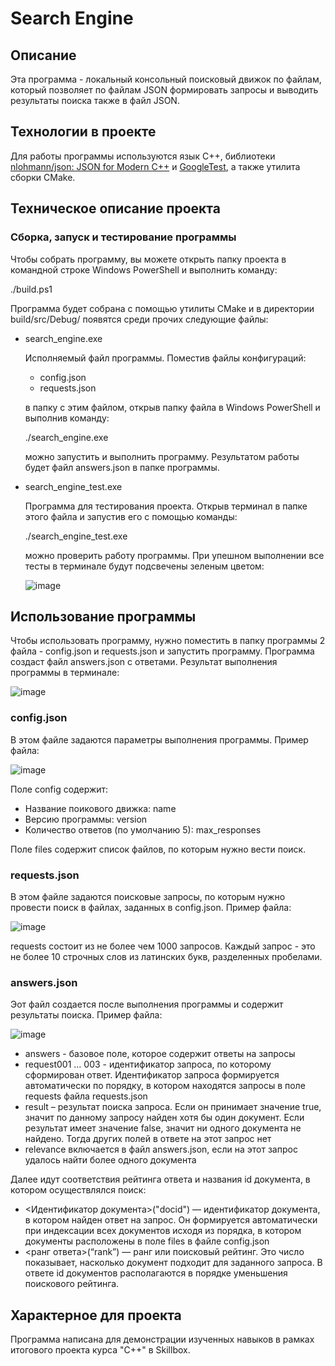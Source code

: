 # Search Engine
## Описание
Эта программа - локальный консольный поисковый движок по файлам, который позволяет по файлам JSON формировать запросы и выводить результаты поиска также в файл JSON.
## Технологии в проекте
Для работы программы используются язык С++, библиотеки [nlohmann/json: JSON for Modern C++](https://github.com/nlohmann/json) и [GoogleTest](https://github.com/google/googletest), а также утилита сборки CMake.
## Техническое описание проекта
###  Сборка, запуск и тестирование программы
Чтобы собрать программу, вы можете открыть папку проекта в командной строке Windows PowerShell и выполнить команду:

./build.ps1

Программа будет собрана с помощью утилиты CMake и в директории build/src/Debug/ появятся среди прочих следующие файлы:
* search_engine.exe

  Исполняемый файл программы. Поместив файлы конфигураций:

  * config.json
  * requests.json

   в папку с этим файлом, открыв папку файла в Windows PowerShell и выполнив команду:
  
  ./search_engine.exe

  можно запустить и выполнить программу. Результатом работы будет файл answers.json в папке программы.
* search_engine_test.exe

  Программа для тестирования проекта. Открыв терминал в папке этого файла и запустив его с помощью команды:

  ./search_engine_test.exe

  можно проверить работу программы. При упешном выполнении все тесты в терминале будут подсвечены зеленым цветом:

  ![image](https://github.com/futurewillbeours/search_engine/assets/134860207/d48cceec-298f-420f-826a-bd97ca69d827)

## Использование программы
Чтобы использовать программу, нужно поместить в папку программы 2 файла - config.json и requests.json и запустить программу. Программа создаст файл answers.json с ответами.
Результат выполнения программы в терминале:

![image](https://github.com/futurewillbeours/search_engine/assets/134860207/bdc578a9-5fb3-4359-bee0-bdda98c6a143)

### config.json
В этом файле задаются параметры выполнения программы. Пример файла:

![image](https://github.com/futurewillbeours/search_engine/assets/134860207/36dc058d-c6ce-47ff-b530-c504a622bdaa)

Поле config содержит:
* Название поикового движка: name
* Версию программы: version
* Количество ответов (по умолчанию 5): max_responses

Поле files содержит список файлов, по которым нужно вести поиск.
### requests.json
В этом файле задаются поисковые запросы, по которым нужно провести поиск в файлах, заданных в config.json. Пример файла:

![image](https://github.com/futurewillbeours/search_engine/assets/134860207/c085bb70-5604-4893-a568-37d132a633e2)

requests состоит из не более чем 1000 запросов. Каждый запрос - это не более 10 строчных слов из латинских букв, разделенных пробелами. 
### answers.json
Эот файл создается после выполнения программы и содержит результаты поиска. Пример файла:

![image](https://github.com/futurewillbeours/search_engine/assets/134860207/483fbe56-81f8-4ad0-ac0f-b4ff7629298a)

* answers - базовое поле, которое содержит ответы на запросы
* request001 … 003 - идентификатор запроса, по которому сформирован ответ. Идентификатор запроса формируется автоматически по порядку, в котором находятся запросы в поле requests файла requests.json
* result – результат поиска запроса. Если он принимает значение true, значит по данному запросу найден хотя бы один документ. Если результат имеет значение false, значит ни одного документа не найдено. Тогда других полей в ответе на этот запрос нет
* relevance включается в файл answers.json, если на этот запрос удалось найти более одного документа

Далее идут соответствия рейтинга ответа и названия id документа, в котором осуществлялся поиск:

* <Идентификатор документа>("docid") — идентификатор документа, в котором найден ответ на запрос. Он формируется автоматически при индексации всех документов исходя из порядка, в котором документы расположены в поле files в файле config.json
* <ранг ответа>(“rank”) — ранг или поисковый рейтинг. Это число показывает, насколько документ подходит для заданного запроса. В ответе id документов располагаются в порядке уменьшения поискового рейтинга.
## Характерное для проекта
Программа написана для демонстрации изученных навыков в рамках итогового проекта курса "C++" в Skillbox.
